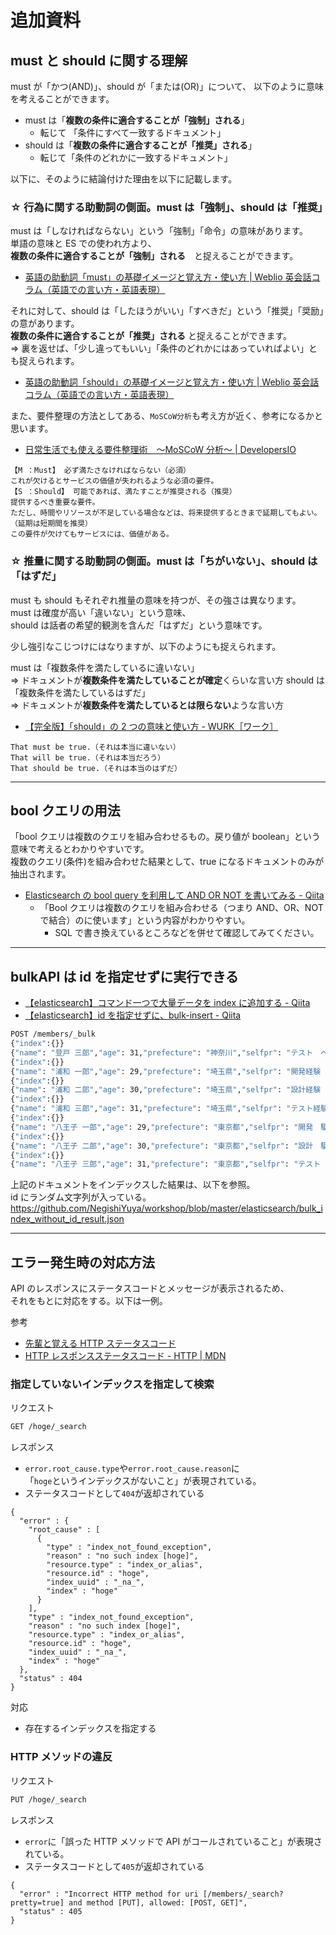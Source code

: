 # 追加資料

## must と should に関する理解

must が「かつ(AND)」、should が「または(OR)」について、
以下のように意味を考えることができます。

-   must は「**複数の条件に適合することが「強制」される**」
    -   転じて 「条件にすべて一致するドキュメント」
-   should は「**複数の条件に適合することが「推奨」される**」
    -   転じて「条件のどれかに一致するドキュメント」

以下に、そのように結論付けた理由を以下に記載します。

### ☆ 行為に関する助動詞の側面。must は「強制」、should は「推奨」

must は「しなければならない」という「強制」「命令」の意味があります。  
単語の意味と ES での使われ方より、  
**複数の条件に適合することが「強制」される**　と捉えることができます。

-   [英語の助動詞「must」の基礎イメージと覚え方・使い方 | Weblio 英会話コラム（英語での言い方・英語表現）](https://eikaiwa.weblio.jp/column/study/english_study_skills/uses-of-must#i-10)

それに対して、should は「したほうがいい」「すべきだ」という「推奨」「奨励」の意があります。  
**複数の条件に適合することが「推奨」される** と捉えることができます。  
⇒ 裏を返せば、「少し違ってもいい」「条件のどれかにはあっていればよい」とも捉えられます。

-   [英語の助動詞「should」の基礎イメージと覚え方・使い方 | Weblio 英会話コラム（英語での言い方・英語表現）](https://eikaiwa.weblio.jp/column/study/english_study_skills/uses-of-should)

また、要件整理の方法としてある、`MoSCoW分析`も考え方が近く、参考になるかと思います。

-   [日常生活でも使える要件整理術　〜MoSCoW 分析〜 | DevelopersIO](https://dev.classmethod.jp/articles/moscow/)

```
【M ：Must】 必ず満たさなければならない（必須）
これが欠けるとサービスの価値が失われるような必須の要件。
【S ：Should】 可能であれば、満たすことが推奨される（推奨）
提供するべき重要な要件。
ただし、時間やリソースが不足している場合などは、将来提供するときまで延期してもよい。（延期は短期間を推奨）
この要件が欠けてもサービスには、価値がある。
```

### ☆ 推量に関する助動詞の側面。must は「ちがいない」、should は「はずだ」

must も should もそれぞれ推量の意味を持つが、その強さは異なります。  
must は確度が高い「違いない」という意味、  
should は話者の希望的観測を含んだ「はずだ」という意味です。

少し強引なこじつけにはなりますが、以下のようにも捉えられます。

must は「複数条件を満たしているに違いない」  
⇒ ドキュメントが**複数条件を満たしていることが確定**くらいな言い方
should は「複数条件を満たしているはずだ」  
⇒ ドキュメントが**複数条件を満たしているとは限らない**ような言い方

-   [【完全版】「should」の 2 つの意味と使い方 - WURK［ワーク］](https://eigobu.jp/magazine/should)

```
That must be true.（それは本当に違いない）
That will be true.（それは本当だろう）
That should be true.（それは本当のはずだ）
```

---

## bool クエリの用法

「bool クエリは複数のクエリを組み合わせるもの。戻り値が boolean」という意味で考えるとわかりやすいです。  
複数のクエリ(条件)を組み合わせた結果として、true になるドキュメントのみが抽出されます。

-   [Elasticsearch の bool query を利用して AND OR NOT を書いてみる - Qiita](https://qiita.com/vanhuyz/items/04a6871ae5f53ba5a97f)
    -   「Bool クエリは複数のクエリを組み合わせる（つまり AND、OR、NOT で結合）のに使います」という内容がわかりやすい。
        -   SQL で書き換えているところなどを併せて確認してみてください。

---

## bulkAPI は id を指定せずに実行できる

-   [【elasticsearch】コマンド一つで大量データを index に追加する - Qiita](https://qiita.com/dai-maru/items/4b5664c1e2ba33ee831a)
-   [【elasticsearch】id を指定せずに、bulk-insert - Qiita](https://qiita.com/4cteru/items/074d8dc956103c36b7fa#id%E6%8C%87%E5%AE%9A%E3%81%AA%E3%81%97bulk-insert%E3%81%8C%E3%82%8F%E3%81%8B%E3%82%89%E3%81%AA%E3%81%8B%E3%81%A3%E3%81%9F%E3%82%89)

```bash
POST /members/_bulk
{"index":{}}
{"name": "登戸 三郎","age": 31,"prefecture": "神奈川","selfpr": "テスト　ベテラン"}
{"index":{}}
{"name": "浦和 一郎","age": 29,"prefecture": "埼玉県","selfpr": "開発経験　1年以上"}
{"index":{}}
{"name": "浦和 二郎","age": 30,"prefecture": "埼玉県","selfpr": "設計経験　1年以上"}
{"index":{}}
{"name": "浦和 三郎","age": 31,"prefecture": "埼玉県","selfpr": "テスト経験　1年以上"}
{"index":{}}
{"name": "八王子 一郎","age": 29,"prefecture": "東京都","selfpr": "開発　駆け出し"}
{"index":{}}
{"name": "八王子 二郎","age": 30,"prefecture": "東京都","selfpr": "設計　駆け出し"}
{"index":{}}
{"name": "八王子 三郎","age": 31,"prefecture": "東京都","selfpr": "テスト　駆け出し"}
```

上記のドキュメントをインデックスした結果は、以下を参照。  
id にランダム文字列が入っている。  
https://github.com/NegishiYuya/workshop/blob/master/elasticsearch/bulk_index_without_id_result.json

---

## エラー発生時の対応方法

API のレスポンスにステータスコードとメッセージが表示されるため、  
それをもとに対応をする。以下は一例。

参考

-   [先輩と覚える HTTP ステータスコード](https://gist.github.com/rosylilly/3401612)
-   [HTTP レスポンスステータスコード - HTTP | MDN](https://developer.mozilla.org/ja/docs/Web/HTTP/Status)

### 指定していないインデックスを指定して検索

リクエスト

```bash
GET /hoge/_search
```

レスポンス

-   `error.root_cause.type`や`error.root_cause.reason`に  
    「`hoge`というインデックスがないこと」が表現されている。
-   ステータスコードとして`404`が返却されている

```
{
  "error" : {
    "root_cause" : [
      {
        "type" : "index_not_found_exception",
        "reason" : "no such index [hoge]",
        "resource.type" : "index_or_alias",
        "resource.id" : "hoge",
        "index_uuid" : "_na_",
        "index" : "hoge"
      }
    ],
    "type" : "index_not_found_exception",
    "reason" : "no such index [hoge]",
    "resource.type" : "index_or_alias",
    "resource.id" : "hoge",
    "index_uuid" : "_na_",
    "index" : "hoge"
  },
  "status" : 404
}
```

対応

-   存在するインデックスを指定する

### HTTP メソッドの違反

リクエスト

```bash
PUT /hoge/_search
```

レスポンス

-   `error`に「誤った HTTP メソッドで API がコールされていること」が表現されている。
-   ステータスコードとして`405`が返却されている

```
{
  "error" : "Incorrect HTTP method for uri [/members/_search?pretty=true] and method [PUT], allowed: [POST, GET]",
  "status" : 405
}
```
